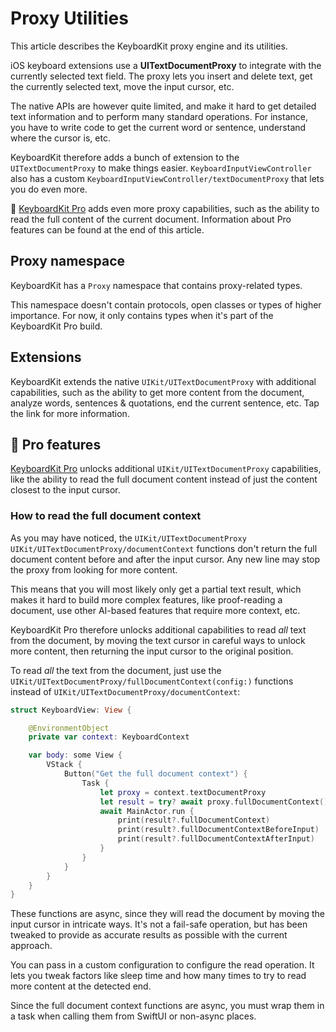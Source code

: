 # Proxy Utilities

This article describes the KeyboardKit proxy engine and its utilities.

iOS keyboard extensions use a **UITextDocumentProxy** to integrate with the currently selected text field. The proxy lets you insert and delete text, get the currently selected text, move the input cursor, etc.

The native APIs are however quite limited, and make it hard to get detailed text information and to perform many standard operations. For instance, you have to write code to get the current word or sentence, understand where the cursor is, etc.

KeyboardKit therefore adds a bunch of extension to the `UITextDocumentProxy` to make things easier. ``KeyboardInputViewController`` also has a custom ``KeyboardInputViewController/textDocumentProxy`` that lets you do even more. 

👑 [KeyboardKit Pro][Pro] adds even more proxy capabilities, such as the ability to read the full content of the current document. Information about Pro features can be found at the end of this article. 



## Proxy namespace

KeyboardKit has a ``Proxy`` namespace that contains proxy-related types.

This namespace doesn't contain protocols, open classes or types of higher importance. For now, it only contains types when it's part of the KeyboardKit Pro build.



## Extensions

KeyboardKit extends the native ``UIKit/UITextDocumentProxy`` with additional capabilities, such as the ability to get more content from the document, analyze words, sentences & quotations, end the current sentence, etc. Tap the link for more information.



## 👑 Pro features

[KeyboardKit Pro][Pro] unlocks additional ``UIKit/UITextDocumentProxy`` capabilities, like the ability to read the full document content instead of just the content closest to the input cursor.


### How to read the full document context

As you may have noticed, the ``UIKit/UITextDocumentProxy`` ``UIKit/UITextDocumentProxy/documentContext`` functions don't return the full document content before and after the input cursor. Any new line may stop the proxy from looking for more content.

This means that you will most likely only get a partial text result, which makes it hard to build more complex features, like proof-reading a document, use other AI-based features that require more context, etc.

KeyboardKit Pro therefore unlocks additional capabilities to read *all* text from the document, by moving the text cursor in careful ways to unlock more content, then returning the input cursor to the original position.

To read *all* the text from the document, just use the ``UIKit/UITextDocumentProxy/fullDocumentContext(config:)`` functions instead of ``UIKit/UITextDocumentProxy/documentContext``:

```swift
struct KeyboardView: View {

    @EnvironmentObject
    private var context: KeyboardContext

    var body: some View {
        VStack {
            Button("Get the full document context") {
                Task {
                    let proxy = context.textDocumentProxy
                    let result = try? await proxy.fullDocumentContext()
                    await MainActor.run {
                        print(result?.fullDocumentContext)
                        print(result?.fullDocumentContextBeforeInput)
                        print(result?.fullDocumentContextAfterInput)
                    }
                }
            }
        }
    }
}
```

These functions are async, since they will read the document by moving the input cursor in intricate ways. It's not a fail-safe operation, but has been tweaked to provide as accurate results as possible with the current approach.

You can pass in a custom configuration to configure the read operation. It lets you tweak factors like sleep time and how many times to try to read more content at the detected end.

Since the full document context functions are async, you must wrap them in a task when calling them from SwiftUI or non-async places.


[Pro]: https://github.com/KeyboardKit/KeyboardKitPro
